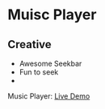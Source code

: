 # Muisc Player

## Creative
* Awesome Seekbar
* Fun to seek
* 
Music Player: [Live Demo](https://samirdahal.info.np/MusicPlayer)
